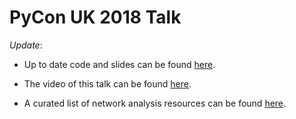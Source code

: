# PyCon UK 2018 Talk


_Update_:

- Up to date code and slides can be found [here](https://github.com/alonnir/PyData-Berlin-Talk).

- The video of this talk can be found [here](https://www.youtube.com/watch?v=h4KIHVnap20).

- A curated list of network analysis resources can be found [here](https://github.com/alonnir/snacks).

